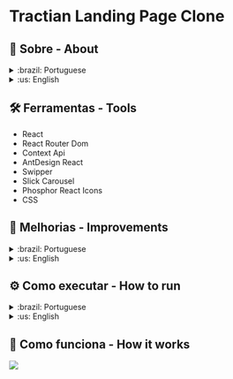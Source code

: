 # Tractian Landing Page Clone

## 📃 Sobre - About
<details>
  <summary > :brazil: Portuguese </summary>
  <p>
    Desenvolver uma landing page com o mesmo layout do site da Tractian, utilizando ReactJS.
  </p>
</details>

<details>
  <summary > :us: English </summary>
  <p>
    Develop a landing page with the same layout as the Tractian website, using ReactJS.
  </p>
</details>

## 🛠️ Ferramentas - Tools
  - React
  - React Router Dom
  - Context Api
  - AntDesign React
  - Swipper
  - Slick Carousel
  - Phosphor React Icons
  - CSS

##  📝 Melhorias - Improvements
<details>
  <summary > :brazil: Portuguese </summary>

  - [ ] Responsividade
  - [ ] Testes
  - [ ] Melhorar o código

  ps: não foi feito a responsividade em todos os _[breaking points](https://devfacts.com/media-queries-breakpoints-2022/)_. Por enquanto foi realizado apenas nos seguintes breaking points: 
  - 576px - 767px
  - 768px - 992px
  - 993px - 1280px
</details>

<details>
  <summary > :us: English </summary>
  
  - [ ] Responsiveness 
  - [ ] Tests
  - [ ] Improve the code

  ps: responsiveness was not done in all _[breaking points](https://devfacts.com/media-queries-breakpoints-2022/)_. So far it has only been done in the following breaking points:
  - 576px - 767px
  - 768px - 992px
  - 993px - 1280px
</details>

## ⚙️ Como executar - How to run
<details>
  <summary > :brazil: Portuguese </summary>
  <p>
    Para executar o projeto, você precisará ter instalado em sua máquina as seguintes ferramentas: Git, NodeJS (v16+). Além disto é bom ter um editor para trabalhar com o código como VSCode.
  </p>

  1. Faça um clone deste repositório:
  ```bash
  git@github.com:ItaloRAmaral/testetecnico.git
  ```

  2. Entre no diretório do projeto

  3. Instale as dependências
  ```bash
  npm install
  ```
 
 4. Execute a aplicação em modo de desenvolvimento
  ```bash
  npm start
  ```

  5. O servidor inciará na porta:3000 - acesse <http://localhost:3000>
  </p>




</details>

<details>
  <summary > :us: English </summary>
  <p>
    To run the project, you will need to have installed on your machine the following tools: Git, NodeJS (v16+). In addition, it is good to have an editor to work with the code like VSCode.
  </p>

  1. Clone this repository:
  ```bash
    git@github.com:ItaloRAmaral/testetecnico.git
  ```
  2. Enter the project directory

  3. Install the dependencies
  ```bash
    npm install
  ```
  4. Run the application in development mode
  ```bash
    npm start
  ```
  5. The server will start on port: 3000 - access <http://localhost:3000>

</details>


## 📱 Como funciona - How it works

  <img src="./assets/Tractian_Landing_page.gif" />